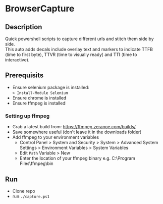# BrowserCapture

## Description
Quick powershell scripts to capture different urls and stitch them side by side.  
This auto adds decals include overlay text and markers to indicate TTFB (time to first byte), TTVR (time to visually ready) and TTI (time to interactive).

## Prerequisits
* Ensure selenium package is installed:  
`> Install-Module Selenium`
* Ensure chrome is installed
* Ensure ffmpeg is installed

### Setting up ffmpeg
* Grab a latest build from: https://ffmpeg.zeranoe.com/builds/
* Save somewhere useful (don't leave it in the downloads folder)
* Add ffmpeg to your environment variables
  * Control Panel > System and Security > System > Advanced System Settings > Environment Variables > System Variables
  * Edit `Path` Variable > New
  * Enter the location of your ffmpeg binary e.g. C:\Program Files\ffmpeg\bin

## Run
* Clone repo
* run `./capture.ps1`
